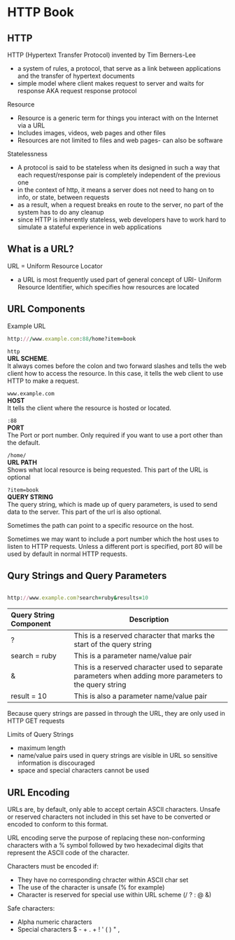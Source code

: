 # HTTP Book

## HTTP 
HTTP (Hypertext Transfer Protocol) invented by Tim Berners-Lee
- a system of rules, a protocol, that serve as a link between applications and the transfer of hypertext documents
- simple model where client makes request to server and waits for response AKA request response protocol

Resource
- Resource is a generic term for things you interact with on the Internet via a URL
- Includes images, videos, web pages and other files
- Resources are not limited to files and web pages- can also be software

Statelessness
- A protocol is said to be stateless when its designed in such a way that each request/response pair is completely independent of the previous one
- in the context of http, it means a server does not need to hang on to info, or state, between requests
- as a result, when a request breaks en route to the server, no part of the system has to do any cleanup
- since HTTP is inherently stateless, web developers have to work hard to simulate a stateful experience in web applications

## What is a URL?
URL = Uniform Resource Locator
- a URL is most frequently used part of general concept of URI- Uniform Resource Identifier, which specifies how resources are located

## URL Components
Example URL
```ruby
http:///www.example.com:88/home?item=book
```


`http`  
**URL SCHEME**.  
It always comes before the colon and two forward slashes and tells the web client how to access the resource.  In this case, it tells the web client to use HTTP to make a request.

`www.example.com`  
**HOST**   
It tells the client where the resource is hosted or located.

`:88`  
**PORT**  
The Port or port number.  Only required if you want to use a port other than the default.

`/home/`  
**URL PATH**  
Shows what local resource is being requested.  This part of the URL is optional

`?item=book`  
**QUERY STRING**  
The query string, which is made up of query parameters, is used to send data to the server.  This part of the url is also optional.

Sometimes the path can point to a specific resource on the host.

Sometimes we may want to include a port number which the host uses to listen to HTTP requests.  Unless a different port is specified, port 80 will be used by default in normal HTTP requests.  

## Qury Strings and Query Parameters

```ruby

http://www.example.com?search=ruby&results=10
```
| Query String Component | Description |
|:-----------------------|-------------|
|?| This is a reserved character that marks the start of the query string |
|search = ruby| This is a parameter name/value pair|
|& | This is a reserved character used to separate parameters when adding more parameters to the query string|
|result = 10| This is also a parameter name/value pair|

Because query strings are passed in through the URL, they are only used in HTTP GET requests

Limits of Query Strings
- maximum length
- name/value pairs used in query strings are visible in URL so sensitive information is discouraged
- space and special characters cannot be used

## URL Encoding

URLs are, by default, only able to accept certain ASCII characters.  Unsafe or reserved characters not included in this set have to be converted or encoded to conform to this format.

URL encoding serve the purpose of replacing these non-conforming characters with a % symbol followed by two hexadecimal digits that represent the ASCII code of the character.

Characters must be encoded if: 
- They have no corresponding chracter within ASCII char set
- The use of the character is unsafe (% for example)
- Character is reserved for special use within URL scheme (/ ? : @ &)

Safe characters:
- Alpha numeric characters
- Special characters $ - + . + ! ' ( ) " ,